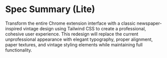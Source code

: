 # Spec Summary (Lite)

Transform the entire Chrome extension interface with a classic newspaper-inspired vintage design using Tailwind CSS to create a professional, cohesive user experience. This redesign will replace the current unprofessional appearance with elegant typography, proper alignment, paper textures, and vintage styling elements while maintaining full functionality.